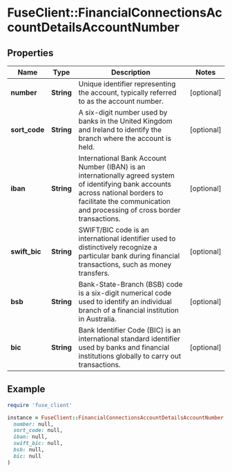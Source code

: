 # FuseClient::FinancialConnectionsAccountDetailsAccountNumber

## Properties

| Name | Type | Description | Notes |
| ---- | ---- | ----------- | ----- |
| **number** | **String** | Unique identifier representing the account, typically referred to as the account number. | [optional] |
| **sort_code** | **String** | A six-digit number used by banks in the United Kingdom and Ireland to identify the branch where the account is held. | [optional] |
| **iban** | **String** | International Bank Account Number (IBAN) is an internationally agreed system of identifying bank accounts across national borders to facilitate the communication and processing of cross border transactions. | [optional] |
| **swift_bic** | **String** | SWIFT/BIC code is an international identifier used to distinctively recognize a particular bank during financial transactions, such as money transfers. | [optional] |
| **bsb** | **String** | Bank-State-Branch (BSB) code is a six-digit numerical code used to identify an individual branch of a financial institution in Australia. | [optional] |
| **bic** | **String** | Bank Identifier Code (BIC) is an international standard identifier used by banks and financial institutions globally to carry out transactions. | [optional] |

## Example

```ruby
require 'fuse_client'

instance = FuseClient::FinancialConnectionsAccountDetailsAccountNumber.new(
  number: null,
  sort_code: null,
  iban: null,
  swift_bic: null,
  bsb: null,
  bic: null
)
```

